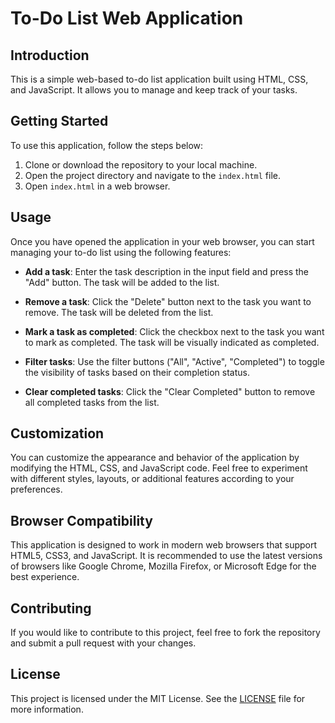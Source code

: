 # To-Do List Web Application

## Introduction
This is a simple web-based to-do list application built using HTML, CSS, and JavaScript. It allows you to manage and keep track of your tasks.

## Getting Started
To use this application, follow the steps below:

1. Clone or download the repository to your local machine.
2. Open the project directory and navigate to the `index.html` file.
3. Open `index.html` in a web browser.

## Usage
Once you have opened the application in your web browser, you can start managing your to-do list using the following features:

- **Add a task**: Enter the task description in the input field and press the "Add" button. The task will be added to the list.

- **Remove a task**: Click the "Delete" button next to the task you want to remove. The task will be deleted from the list.

- **Mark a task as completed**: Click the checkbox next to the task you want to mark as completed. The task will be visually indicated as completed.

- **Filter tasks**: Use the filter buttons ("All", "Active", "Completed") to toggle the visibility of tasks based on their completion status.

- **Clear completed tasks**: Click the "Clear Completed" button to remove all completed tasks from the list.

## Customization
You can customize the appearance and behavior of the application by modifying the HTML, CSS, and JavaScript code. Feel free to experiment with different styles, layouts, or additional features according to your preferences.

## Browser Compatibility
This application is designed to work in modern web browsers that support HTML5, CSS3, and JavaScript. It is recommended to use the latest versions of browsers like Google Chrome, Mozilla Firefox, or Microsoft Edge for the best experience.

## Contributing
If you would like to contribute to this project, feel free to fork the repository and submit a pull request with your changes.

## License
This project is licensed under the MIT License. See the [LICENSE](LICENSE) file for more information.
